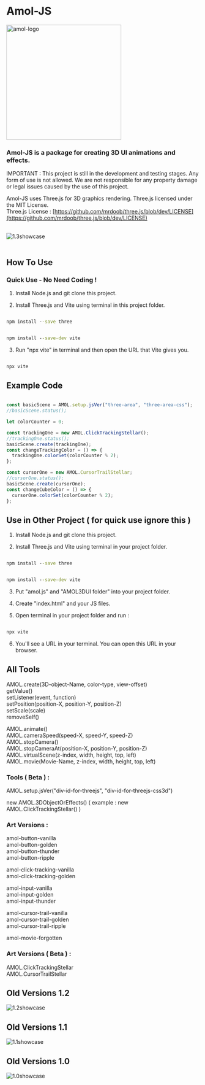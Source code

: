 <br>

# Amol-JS
<img src="https://github.com/zzztzzzt/Amol-JS/blob/main/logo/logo-cut.png" alt="amol-logo" style="width: 300px; min-height: 187px;" />

### Amol-JS is a package for creating 3D UI animations and effects.

IMPORTANT : This project is still in the development and testing stages. Any form of use is not allowed. We are not responsible for any property damage or legal issues caused by the use of this project.

Amol-JS uses Three.js for 3D graphics rendering. Three.js licensed under the MIT License.  
Three.js License : [https://github.com/mrdoob/three.js/blob/dev/LICENSE](https://github.com/mrdoob/three.js/blob/dev/LICENSE)  
<br>

![1.3showcase](https://github.com/zzztzzzt/Amol-JS/blob/main/logo/real-showcase-four.webp)
<br><br>

## How To Use

### Quick Use - No Need Coding !
1. Install Node.js and git clone this project.

2. Install Three.js and Vite using terminal in this project folder.
```cmd

npm install --save three

```
```cmd

npm install --save-dev vite

```

3. Run "npx vite" in terminal and then open the URL that Vite gives you.
```cmd

npx vite

```

## Example Code

```javascript

const basicScene = AMOL.setup.jsVer("three-area", "three-area-css");
//basicScene.status();

let colorCounter = 0;

const trackingOne = new AMOL.ClickTrackingStellar();
//trackingOne.status();
basicScene.create(trackingOne);
const changeTrackingColor = () => {
  trackingOne.colorSet(colorCounter % 2);
};

const cursorOne = new AMOL.CursorTrailStellar;
//cursorOne.status();
basicScene.create(cursorOne);
const changeCubeColor = () => {
  cursorOne.colorSet(colorCounter % 2);
};

```

## Use in Other Project ( for quick use ignore this )
1. Install Node.js and git clone this project.

2. Install Three.js and Vite using terminal in your project folder.
```cmd

npm install --save three

```
```cmd

npm install --save-dev vite

```

3. Put "amol.js" and "AMOL3DUI folder" into your project folder.

4. Create "index.html" and your JS files.

5. Open terminal in your project folder and run :
```cmd

npx vite

```

6. You'll see a URL in your terminal. You can open this URL in your browser.

## All Tools
AMOL.create(3D-object-Name, color-type, view-offset)  
getValue()  
setListener(event, function)  
setPosition(position-X, position-Y, position-Z)  
setScale(scale)  
removeSelf()  

AMOL.animate()  
AMOL.cameraSpeed(speed-X, speed-Y, speed-Z)  
AMOL.stopCamera()  
AMOL.stopCameraAt(position-X, position-Y, position-Z)  
AMOL.virtualScene(z-index, width, height, top, left)  
AMOL.movie(Movie-Name, z-index, width, height, top, left)  

### Tools ( Beta ) : 
AMOL.setup.jsVer("div-id-for-threejs", "div-id-for-threejs-css3d")

new AMOL.3DObjectOrEffects()
( example : new AMOL.ClickTrackingStellar() )


### Art Versions :
amol-button-vanilla  
amol-button-golden  
amol-button-thunder  
amol-button-ripple  

amol-click-tracking-vanilla  
amol-click-tracking-golden  

amol-input-vanilla  
amol-input-golden  
amol-input-thunder  

amol-cursor-trail-vanilla  
amol-cursor-trail-golden  
amol-cursor-trail-ripple  

amol-movie-forgotten  

### Art Versions ( Beta ) :
AMOL.ClickTrackingStellar  
AMOL.CursorTrailStellar  


## Old Versions 1.2
![1.2showcase](https://github.com/zzztzzzt/Amol-JS/blob/main/logo/real-showcase-three.webp)

## Old Versions 1.1
![1.1showcase](https://github.com/zzztzzzt/Amol-JS/blob/main/logo/real-showcase-two.webp)

## Old Versions 1.0
![1.0showcase](https://github.com/zzztzzzt/Amol-JS/blob/main/logo/real-showcase.webp)
